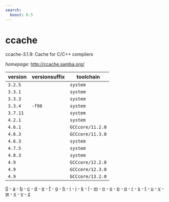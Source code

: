 ```yaml
---
search:
  boost: 0.5
---
```

# ccache

ccache-3.1.9: Cache for C/C++ compilers

*homepage*: <http://ccache.samba.org/>

version | versionsuffix | toolchain
--------|---------------|----------
``3.2.5`` |  | ``system``
``3.3.1`` |  | ``system``
``3.3.3`` |  | ``system``
``3.3.4`` | ``-f90`` | ``system``
``3.7.11`` |  | ``system``
``4.2.1`` |  | ``system``
``4.6.1`` |  | ``GCCcore/11.2.0``
``4.6.3`` |  | ``GCCcore/11.3.0``
``4.6.3`` |  | ``system``
``4.7.5`` |  | ``system``
``4.8.3`` |  | ``system``
``4.9`` |  | ``GCCcore/12.2.0``
``4.9`` |  | ``GCCcore/12.3.0``
``4.9`` |  | ``GCCcore/13.2.0``

[0](../0/index.md) - [a](../a/index.md) - [b](../b/index.md) - [c](../c/index.md) - [d](../d/index.md) - [e](../e/index.md) - [f](../f/index.md) - [g](../g/index.md) - [h](../h/index.md) - [i](../i/index.md) - [j](../j/index.md) - [k](../k/index.md) - [l](../l/index.md) - [m](../m/index.md) - [n](../n/index.md) - [o](../o/index.md) - [p](../p/index.md) - [q](../q/index.md) - [r](../r/index.md) - [s](../s/index.md) - [t](../t/index.md) - [u](../u/index.md) - [v](../v/index.md) - [w](../w/index.md) - [x](../x/index.md) - [y](../y/index.md) - [z](../z/index.md)

